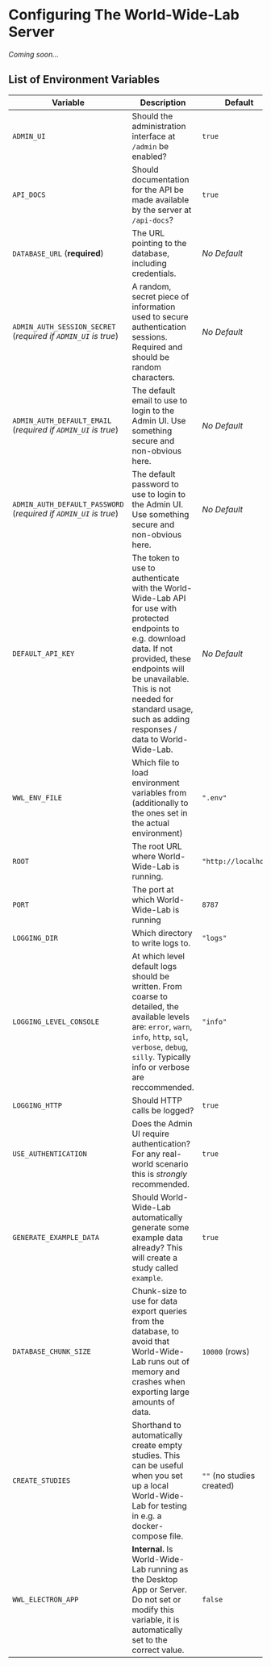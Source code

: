 # Configuring The World-Wide-Lab Server

_Coming soon..._

## List of Environment Variables

| Variable                                                         | Description                                                                                                                                                                                                                                                          | Default                   |
| ---------------------------------------------------------------- | -------------------------------------------------------------------------------------------------------------------------------------------------------------------------------------------------------------------------------------------------------------------- | ------------------------- |
| `ADMIN_UI`                                                       | Should the administration interface at `/admin` be enabled?                                                                                                                                                                                                          | `true`                    |
| `API_DOCS`                                                       | Should documentation for the API be made available by the server at `/api-docs`?                                                                                                                                                                                     | `true`                    |
| `DATABASE_URL` (**required**)                                    | The URL pointing to the database, including credentials.                                                                                                                                                                                                             | _No Default_              |
| `ADMIN_AUTH_SESSION_SECRET` (_required if `ADMIN_UI` is true_)   | A random, secret piece of information used to secure authentication sessions. Required and should be random characters.                                                                                                                                              | _No Default_              |
| `ADMIN_AUTH_DEFAULT_EMAIL` (_required if `ADMIN_UI` is true_)    | The default email to use to login to the Admin UI. Use something secure and non-obvious here.                                                                                                                                                                        | _No Default_              |
| `ADMIN_AUTH_DEFAULT_PASSWORD` (_required if `ADMIN_UI` is true_) | The default password to use to login to the Admin UI. Use something secure and non-obvious here.                                                                                                                                                                     | _No Default_              |
| `DEFAULT_API_KEY`                                                | The token to use to authenticate with the World-Wide-Lab API for use with protected endpoints to e.g. download data. If not provided, these endpoints will be unavailable. This is not needed for standard usage, such as adding responses / data to World-Wide-Lab. | _No Default_              |
| `WWL_ENV_FILE`                                                   | Which file to load environment variables from (additionally to the ones set in the actual environment)                                                                                                                                                               | `".env"`                  |
| `ROOT`                                                           | The root URL where World-Wide-Lab is running.                                                                                                                                                                                                                        | `"http://localhost"`      |
| `PORT`                                                           | The port at which World-Wide-Lab is running                                                                                                                                                                                                                          | `8787`                    |
| `LOGGING_DIR`                                                    | Which directory to write logs to.                                                                                                                                                                                                                                    | `"logs"`                  |
| `LOGGING_LEVEL_CONSOLE`                                          | At which level default logs should be written. From coarse to detailed, the available levels are: `error`, `warn`, `info`, `http`, `sql`, `verbose`, `debug`, `silly`. Typically info or verbose are reccommended.                                                   | `"info"`                  |
| `LOGGING_HTTP`                                                   | Should HTTP calls be logged?                                                                                                                                                                                                                                         | `true`                    |
| `USE_AUTHENTICATION`                                             | Does the Admin UI require authentication? For any real-world scenario this is _strongly_ recommended.                                                                                                                                                                | `true`                    |
| `GENERATE_EXAMPLE_DATA`                                          | Should World-Wide-Lab automatically generate some example data already? This will create a study called `example`.                                                                                                                                                   | `true`                    |
| `DATABASE_CHUNK_SIZE`                                            | Chunk-size to use for data export queries from the database, to avoid that World-Wide-Lab runs out of memory and crashes when exporting large amounts of data.                                                                                                       | `10000` (rows)            |
| `CREATE_STUDIES`                                                 | Shorthand to automatically create empty studies. This can be useful when you set up a local World-Wide-Lab for testing in e.g. a docker-compose file.                                                                                                                | `""` (no studies created) |
| `WWL_ELECTRON_APP`                                               | **Internal.** Is World-Wide-Lab running as the Desktop App or Server. Do not set or modify this variable, it is automatically set to the correct value.                                                                                                              | `false`                   |
